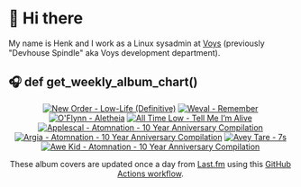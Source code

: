# 👋 Hi there

My name is Henk and I work as a Linux sysadmin at <a href="https://www.voys.co/about/">Voys</a> (previously "Devhouse Spindle" aka Voys development department).

## 🎧 def get_weekly_album_chart()
<!-- lastfm -->
<p align="center"><a href="https://www.last.fm/music/New+Order/Low-Life+(Definitive)"><img src="https://lastfm.freetls.fastly.net/i/u/64s/67da4e08aa91cce7c32782b92d97146a.png" title="New Order - Low-Life (Definitive)"></a> <a href="https://www.last.fm/music/Weval/Remember"><img src="https://lastfm.freetls.fastly.net/i/u/64s/a96304a47fb42dae0e3d3a5d4c1d9747.jpg" title="Weval - Remember"></a> <a href="https://www.last.fm/music/O%27Flynn/Aletheia"><img src="https://lastfm.freetls.fastly.net/i/u/64s/cf32de1d6e0a24a76f083f6b37ea6a6e.jpg" title="O'Flynn - Aletheia"></a> <a href="https://www.last.fm/music/All+Time+Low/Tell+Me+I%E2%80%99m+Alive"><img src="https://lastfm.freetls.fastly.net/i/u/64s/7603620910603c55ef982167a1c9dd37.jpg" title="All Time Low - Tell Me I’m Alive"></a> <a href="https://www.last.fm/music/Applescal/Atomnation+-+10+Year+Anniversary+Compilation"><img src="https://lastfm.freetls.fastly.net/i/u/64s/dcd249fa0910807e82466c7fbb935886.jpg" title="Applescal - Atomnation - 10 Year Anniversary Compilation"></a> <a href="https://www.last.fm/music/Argia/Atomnation+-+10+Year+Anniversary+Compilation"><img src="https://lastfm.freetls.fastly.net/i/u/64s/0fddc104779b1cf60597acc441056dd8.jpg" title="Argia - Atomnation - 10 Year Anniversary Compilation"></a> <a href="https://www.last.fm/music/Avey+Tare/7s"><img src="https://lastfm.freetls.fastly.net/i/u/64s/9f6d18c34f609b5a064285fb9b58f6e1.jpg" title="Avey Tare - 7s"></a> <a href="https://www.last.fm/music/Awe+Kid/Atomnation+-+10+Year+Anniversary+Compilation"><img src="https://lastfm.freetls.fastly.net/i/u/64s/ff7e3347eb42882bb589781bddf99e8d.jpg" title="Awe Kid - Atomnation - 10 Year Anniversary Compilation"></a> </p>

<p align="center">These album covers are updated once a day from <a href="https://www.last.fm/user/hbokh">Last.fm</a> using this <a href="https://github.com/marketplace/actions/lastfm-to-markdown">GitHub Actions workflow</a>.</p>
